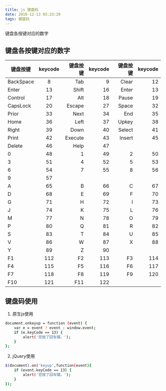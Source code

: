 ```yaml
---
title: js 键盘码  
date: 2010-12-13 03:23:20
tags: 键盘码 
---
```

键盘各按键对应的数字
<!--more-->
## 键盘各按键对应的数字

| 键盘按键      | keycode     | 键盘按键  | keycode     | 键盘按键  | keycode     |
| ------------- |:-----------:| ---------:| -----------:| ---------:| -----------:|
| BackSpace      | 8 | Tab | 9 | Clear      | 12 |
| Enter | 13 | Shift      | 16 | Enter | 13 |
| Control | 17 | Alt | 18 | Pause | 19 |
| CapsLock | 20 | Escape | 27 | Space | 32 |
| Prior | 33 | Next | 34 | End | 35 |
| Home | 36 | Left | 37 | Upkey | 38 |
| Right | 39 | Down | 40 | Select | 41 |
| Print | 42 | Execute | 43 | Insert | 45 |
| Delete | 46 | Help | 47 |   |    |
| 0 | 48 | 1 | 49 | 2 | 50 |
| 3 | 51 | 4 | 52 | 5 | 53 |
| 6 | 54 | 7 | 55 | 8 | 56 |
| 9 | 57 |   |    |   |    | 
| A | 65 | B | 66 | C | 67 |
| D | 68 | E | 69 | F | 70 |
| G | 71 | H | 72 | I | 73 |
| J | 74 | K | 75 | L | 76 |
| M | 77 | N | 78 | O | 79 |
| P | 80 | Q | 81 | R | 82 |
| S | 83 | T | 84 | U | 85 |
| V | 86 | W | 87 | X | 88 |
| Y | 89 | Z | 90 |   |    |
| F1 | 112 | F2 | 113 | F3 | 114 |
| F4 | 115 | F5 | 116 | F6 | 117 |
| F7 | 118 | F8 | 119 | F9 | 120 |
| F10 | 121 | F11 | 122 |  |   | |



## 键盘码使用

1. 原生js使用
``` bash
document.onkeyup = function (event) {
    var e = event ? event : window.event;
    if (e.keyCode == 13) {
        alert('您按了回车键。');
    }
};
```

2. jQuery使用
``` bash
$(document).on('keyup',function(event){
    if (event.keyCode == 13) {
        alert('您按了回车键。');
    }
});
```
